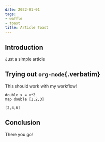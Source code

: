 ```yaml
---
date: 2022-01-01
tags:
- waffle
- toast
title: Article Toast
---
```


## Introduction

Just a simple article

## Trying out `org-mode`{.verbatim}

This should work with my workflow!

``` {.haskell results="verbatim" exports="both"}
double x = x*2
map double [1,2,3]
```

``` example
[2,4,6]
```

## Conclusion

There you go!
